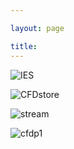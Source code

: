 ```yaml
---

layout: page

title: 
---
```


![IES](https://amadkayani.github.io/IES.PNG)


![CFDstore](https://amadkayani.github.io/CFDstore.png)


![stream](https://amadkayani.github.io/stream.png)


![cfdp1](https://amadkayani.github.io/cfdp1.png)

